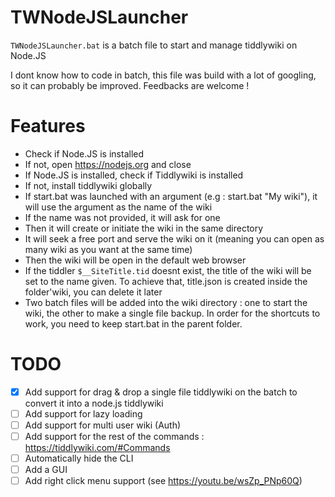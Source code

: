 # TWNodeJSLauncher
`TWNodeJSLauncher.bat` is a batch file to start and manage tiddlywiki on Node.JS

I dont know how to code in batch, this file was build with a lot of googling, so it can probably be improved. 
Feedbacks are welcome !

# Features

* Check if Node.JS is installed
* If not, open https://nodejs.org and close
* If Node.JS is installed, check if Tiddlywiki is installed
* If not, install tiddlywiki globally
* If start.bat was launched with an argument (e.g : start.bat "My wiki"), it will use the argument as the name of the wiki
* If the name was not provided, it will ask for one
* Then it will create or initiate the wiki in the same directory
* It will seek a free port and serve the wiki on it (meaning you can open as many wiki as you want at the same time)
* Then the wiki will be open in the default web browser
* If the tiddler `$__SiteTitle.tid` doesnt exist, the title of the wiki will be set to the name given. To achieve that, title.json is created inside the folder'wiki, you can delete it later
* Two batch files will be added into the wiki directory : one to start the wiki, the other to make a single file backup. In order for the shortcuts to work, you need to keep start.bat in the parent folder.

# TODO

- [x] Add support for drag & drop a single file tiddlywiki on the batch to convert it into a node.js tiddlywiki
- [ ] Add support for lazy loading
- [ ] Add support for multi user wiki (Auth)
- [ ] Add support for the rest of the commands : https://tiddlywiki.com/#Commands
- [ ] Automatically hide the CLI
- [ ] Add a GUI
- [ ] Add right click menu support (see https://youtu.be/wsZp_PNp60Q)
